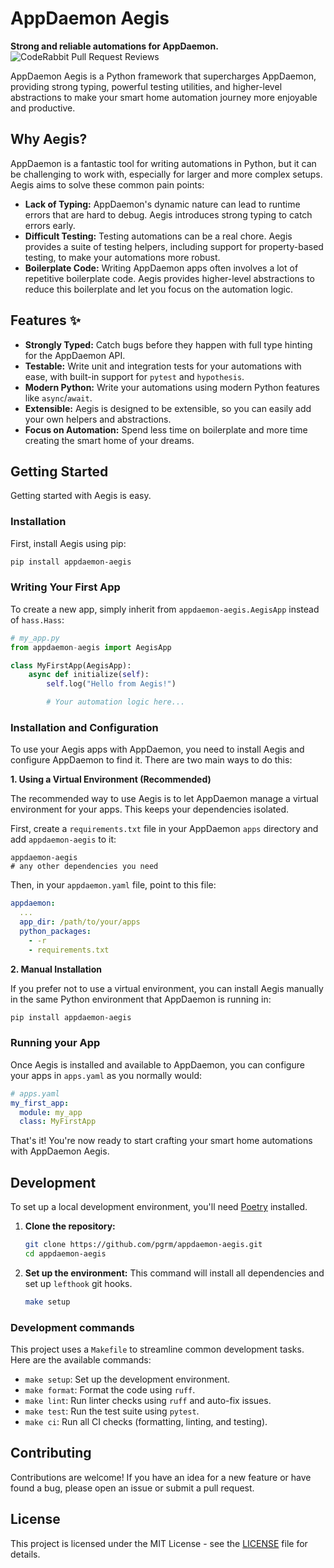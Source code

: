 # AppDaemon Aegis

**Strong and reliable automations for AppDaemon.** ![CodeRabbit Pull Request Reviews](https://img.shields.io/coderabbit/prs/github/pgrm/appdaemon-aegis?utm_source=oss&utm_medium=github&utm_campaign=pgrm%2Fappdaemon-aegis&labelColor=171717&color=FF570A&link=https%3A%2F%2Fcoderabbit.ai&label=CodeRabbit+Reviews)

AppDaemon Aegis is a Python framework that supercharges AppDaemon, providing strong typing, powerful testing utilities, and higher-level abstractions to make your smart home automation journey more enjoyable and productive.

## Why Aegis?

AppDaemon is a fantastic tool for writing automations in Python, but it can be challenging to work with, especially for larger and more complex setups. Aegis aims to solve these common pain points:

- **Lack of Typing:** AppDaemon's dynamic nature can lead to runtime errors that are hard to debug. Aegis introduces strong typing to catch errors early.
- **Difficult Testing:** Testing automations can be a real chore. Aegis provides a suite of testing helpers, including support for property-based testing, to make your automations more robust.
- **Boilerplate Code:** Writing AppDaemon apps often involves a lot of repetitive boilerplate code. Aegis provides higher-level abstractions to reduce this boilerplate and let you focus on the automation logic.

## Features ✨

- **Strongly Typed:** Catch bugs before they happen with full type hinting for the AppDaemon API.
- **Testable:** Write unit and integration tests for your automations with ease, with built-in support for `pytest` and `hypothesis`.
- **Modern Python:** Write your automations using modern Python features like `async`/`await`.
- **Extensible:** Aegis is designed to be extensible, so you can easily add your own helpers and abstractions.
- **Focus on Automation:** Spend less time on boilerplate and more time creating the smart home of your dreams.

## Getting Started

Getting started with Aegis is easy.

### Installation

First, install Aegis using pip:

```bash
pip install appdaemon-aegis
```

### Writing Your First App

To create a new app, simply inherit from `appdaemon-aegis.AegisApp` instead of `hass.Hass`:

```python
# my_app.py
from appdaemon-aegis import AegisApp

class MyFirstApp(AegisApp):
    async def initialize(self):
        self.log("Hello from Aegis!")

        # Your automation logic here...
```

### Installation and Configuration

To use your Aegis apps with AppDaemon, you need to install Aegis and configure AppDaemon to find it. There are two main ways to do this:

**1. Using a Virtual Environment (Recommended)**

The recommended way to use Aegis is to let AppDaemon manage a virtual environment for your apps. This keeps your dependencies isolated.

First, create a `requirements.txt` file in your AppDaemon `apps` directory and add `appdaemon-aegis` to it:

```
appdaemon-aegis
# any other dependencies you need
```

Then, in your `appdaemon.yaml` file, point to this file:

```yaml
appdaemon:
  ...
  app_dir: /path/to/your/apps
  python_packages:
    - -r
    - requirements.txt
```

**2. Manual Installation**

If you prefer not to use a virtual environment, you can install Aegis manually in the same Python environment that AppDaemon is running in:

```bash
pip install appdaemon-aegis
```

### Running your App

Once Aegis is installed and available to AppDaemon, you can configure your apps in `apps.yaml` as you normally would:

```yaml
# apps.yaml
my_first_app:
  module: my_app
  class: MyFirstApp
```

That's it! You're now ready to start crafting your smart home automations with AppDaemon Aegis.

## Development

To set up a local development environment, you'll need [Poetry](https://python-poetry.org/docs/#installation) installed.

1.  **Clone the repository:**

    ```bash
    git clone https://github.com/pgrm/appdaemon-aegis.git
    cd appdaemon-aegis
    ```

2.  **Set up the environment:**
    This command will install all dependencies and set up `lefthook` git hooks.

    ```bash
    make setup
    ```

### Development commands

This project uses a `Makefile` to streamline common development tasks. Here are the available commands:

- `make setup`: Set up the development environment.
- `make format`: Format the code using `ruff`.
- `make lint`: Run linter checks using `ruff` and auto-fix issues.
- `make test`: Run the test suite using `pytest`.
- `make ci`: Run all CI checks (formatting, linting, and testing).

## Contributing

Contributions are welcome! If you have an idea for a new feature or have found a bug, please open an issue or submit a pull request.

## License

This project is licensed under the MIT License - see the [LICENSE](LICENSE) file for details.
